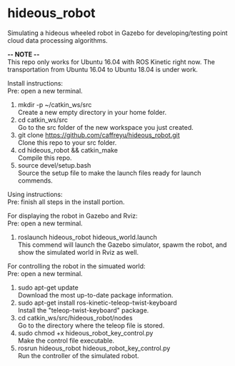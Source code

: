 # hideous_robot
Simulating a hideous wheeled robot in Gazebo for developing/testing point cloud data processing algorithms. 

**-- NOTE --**\
This repo only works for Ubuntu 16.04 with ROS Kinetic right now. The transportation from Ubuntu 16.04 to Ubuntu 18.04 is under work.

Install instructions:\
Pre: open a new terminal.
1. mkdir -p ~/catkin_ws/src\
Create a new empty directory in your home folder. 
2. cd catkin_ws/src\
Go to the src folder of the new workspace you just created.
3. git clone https://github.com/caffreyu/hideous_robot.git \
Clone this repo to your src folder. 
4. cd hideous_robot && catkin_make\
Compile this repo.
5. source devel/setup.bash \
Source the setup file to make the launch files ready for launch commends. 


Using instructions: \
Pre: finish all steps in the install portion. 

For displaying the robot in Gazebo and Rviz:\
Pre: open a new terminal. 
1. roslaunch hideous_robot hideous_world.launch\
This commend will launch the Gazebo simulator, spawm the robot, and show the simulated world in Rviz as well. 

For controlling the robot in the simuated world: \
Pre: open a new terminal.
1. sudo apt-get update\
Download the most up-to-date package information.
2. sudo apt-get install ros-kinetic-teleop-twist-keyboard\
Install the "teleop-twist-keyboard" package.
3. cd catkin_ws/src/hideous_robot/nodes\
Go to the directory where the teleop file is stored. 
4. sudo chmod +x hideous_robot_key_control.py \
Make the control file executable. 
5. rosrun hideous_robot hideous_robot_key_control.py\
Run the controller of the simulated robot.
